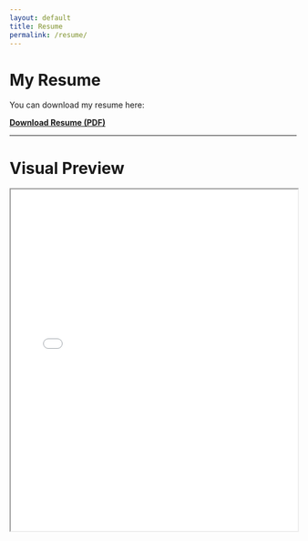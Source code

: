 ```yaml
---
layout: default
title: Resume
permalink: /resume/
---
```


# My Resume

You can download my resume here:

[**Download Resume (PDF)**](/assets/resume.pdf)

---

# Visual Preview

<iframe src="/assets/resume.pdf" width="100%" height="600px" ></iframe>
